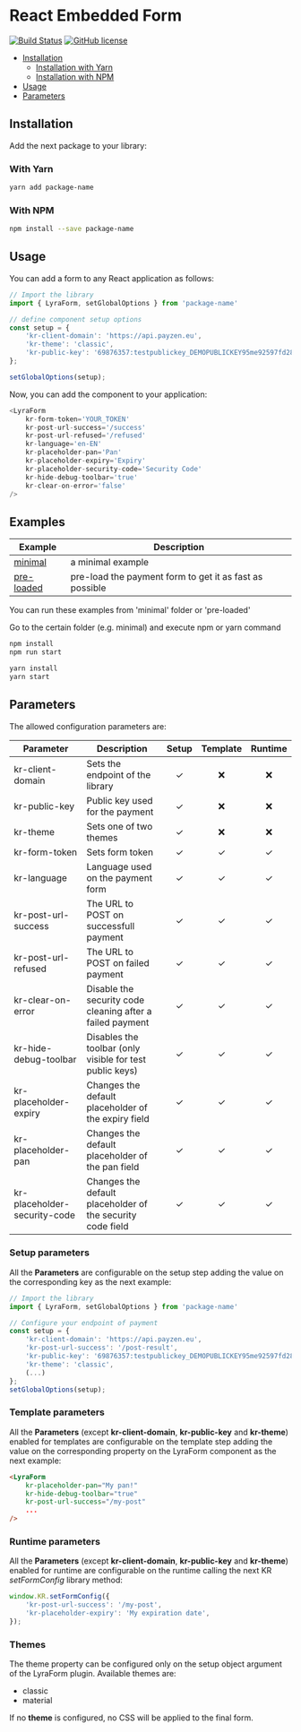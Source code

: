 # React Embedded Form

[![Build Status](https://travis-ci.org/PureBilling/react-embedded-form.svg?branch=develop)](https://travis-ci.org/PureBilling/react-embedded-form)
[![GitHub license](https://img.shields.io/github/license/Naereen/StrapDown.js.svg)](https://github.com/PureBilling/react-embedded-form/blob/master/LICENSE)

- [Installation](#installation)
    - [Installation with Yarn](#with-yarn)
    - [Installation with NPM](#with-npm)
- [Usage](#usage)
- [Parameters](#parameters)


## Installation

Add the next package to your library:

### With Yarn

```bash
yarn add package-name
```

### With NPM

```bash
npm install --save package-name
```

## Usage

You can add a form to any React application as follows:

```javascript
// Import the library
import { LyraForm, setGlobalOptions } from 'package-name'

// define component setup options
const setup = {
    'kr-client-domain': 'https://api.payzen.eu',
    'kr-theme': 'classic',
    'kr-public-key': '69876357:testpublickey_DEMOPUBLICKEY95me92597fd28tGD4r5'
};

setGlobalOptions(setup);
```

Now, you can add the component to your application:

```javascript
<LyraForm
    kr-form-token='YOUR_TOKEN'
    kr-post-url-success='/success'
    kr-post-url-refused='/refused'
    kr-language='en-EN'
    kr-placeholder-pan='Pan'
    kr-placeholder-expiry='Expiry'
    kr-placeholder-security-code='Security Code'
    kr-hide-debug-toolbar='true'
    kr-clear-on-error='false'
/>
```

## Examples

Example                              | Description
------------------------------------ | ---------------------------------------------------
[minimal](examples/minimal)          | a minimal example
[pre-loaded](examples/pre-loaded)    | pre-load the payment form to get it as fast as possible

You can run these examples from 'minimal' folder or 'pre-loaded'

Go to the certain folder (e.g. minimal) and execute npm or yarn command

```bash
npm install
npm run start
```
```bash
yarn install
yarn start
```

## Parameters

The allowed configuration parameters are:

Parameter                            | Description                                                  | Setup    | Template  | Runtime  |
-------------------------------------|--------------------------------------------------------------|:--------:|:---------:|:--------:|
kr-client-domain                     | Sets the endpoint of the library                             | &#10003; | &#10060;  | &#10060; |
kr-public-key                        | Public key used for the payment                              | &#10003; | &#10060;  | &#10060; |
kr-theme                             | Sets one of two themes                                       | &#10003; | &#10060;  | &#10060; |
kr-form-token                        | Sets form token                                              | &#10003; | &#10003;  | &#10003; |
kr-language                          | Language used on the payment form                            | &#10003; | &#10003;  | &#10003; |
kr-post-url-success                  | The URL to POST on successfull payment                       | &#10003; | &#10003;  | &#10003; |
kr-post-url-refused                  | The URL to POST on failed payment                            | &#10003; | &#10003;  | &#10003; |
kr-clear-on-error                    | Disable the security code cleaning after a failed payment    | &#10003; | &#10003;  | &#10003; |
kr-hide-debug-toolbar                | Disables the toolbar (only visible for test public keys)     | &#10003; | &#10003;  | &#10003; |
kr-placeholder-expiry                | Changes the default placeholder of the expiry field          | &#10003; | &#10003;  | &#10003; |
kr-placeholder-pan                   | Changes the default placeholder of the pan field             | &#10003; | &#10003;  | &#10003; |
kr-placeholder-security-code         | Changes the default placeholder of the security code field   | &#10003; | &#10003;  | &#10003; |

### Setup parameters

All the **Parameters** are configurable on the setup step adding the value on the corresponding key as the next example:

```javascript
// Import the library
import { LyraForm, setGlobalOptions } from 'package-name'

// Configure your endpoint of payment
const setup = {
    'kr-client-domain': 'https://api.payzen.eu',
    'kr-post-url-success': '/post-result',
    'kr-public-key': '69876357:testpublickey_DEMOPUBLICKEY95me92597fd28tGD4r5',
    'kr-theme': 'classic',
    (...)
};
setGlobalOptions(setup);
```

### Template parameters

All the **Parameters** (except **kr-client-domain**, **kr-public-key** and **kr-theme**) enabled for templates are configurable on the template step adding the value on the corresponding property on the LyraForm component as the next example:

```html
<LyraForm
    kr-placeholder-pan="My pan!"
    kr-hide-debug-toolbar="true"
    kr-post-url-success="/my-post"
    ...
/>
```

### Runtime parameters

All the **Parameters** (except **kr-client-domain**, **kr-public-key** and **kr-theme**) enabled for runtime are configurable on the runtime calling the next KR *setFormConfig*
library method:

```javascript
window.KR.setFormConfig({
    'kr-post-url-success': '/my-post',
    'kr-placeholder-expiry': 'My expiration date',
});
```

### Themes

The theme property can be configured only on the setup object argument of the
LyraForm plugin. Available themes are:

- classic
- material

If no **theme** is configured, no CSS will be applied to the final form.
